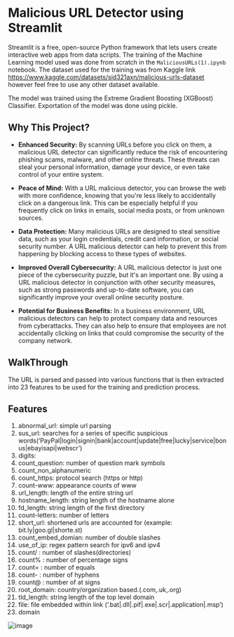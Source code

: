 # Malicious URL Detector using Streamlit

Streamlit is a free, open-source Python framework that lets users create interactive web apps from data scripts. The training of the Machine Learning model used was done from scratch in the `MaliciousURLs(1).ipynb` notebook. The dataset used for the training was from Kaggle link https://www.kaggle.com/datasets/sid321axn/malicious-urls-dataset however feel free to use any other dataset available.

The model was trained using the Extreme Gradient Boosting (XGBoost) Classifier. Exportation of the model was done using pickle.

## Why This Project?

* **Enhanced Security:**  By scanning URLs before you click on them, a malicious URL detector can significantly reduce the risk of encountering phishing scams, malware, and other online threats. These threats can steal your personal information, damage your device, or even take control of your entire system.

* **Peace of Mind:** With a URL malicious detector, you can browse the web with more confidence, knowing that you're less likely to accidentally click on a dangerous link. This can be especially helpful if you frequently click on links in emails, social media posts, or from unknown sources.

* **Data Protection:**  Many malicious URLs are designed to steal sensitive data, such as your login credentials, credit card information, or social security number. A URL malicious detector can help to prevent this from happening by blocking access to these types of websites.

* **Improved Overall Cybersecurity:**  A URL malicious detector is just one piece of the cybersecurity puzzle, but it's an important one. By using a URL malicious detector in conjunction with other security measures, such as strong passwords and up-to-date software, you can significantly improve your overall online security posture.

* **Potential for Business Benefits:** In a business environment, URL malicious detectors can help to protect company data and resources from cyberattacks. They can also help to ensure that employees are not accidentally clicking on links that could compromise the security of the company network.

## WalkThrough

The URL is parsed and passed into various functions that is then extracted into 23 features to be used for the training and prediction process.
## Features 
1.	abnormal_url: simple url parsing
2.	sus_url: searches for a series of specific suspicious words(‘PayPal|login|signin|bank|account|update|free|lucky|service|bonus|ebayisapi|webscr’)
3.	digits: 
4.	count_question: number of question mark symbols
5.	count_non_alphanumeric 
6.	count_https: protocol search (https or http)
7.	count-www: appearance counts of www
8.	url_length: length of the entire string url
9.	hostname_length: string length of the hostname alone
10.	fd_length: string length of the first directory
11.	count-letters: number of letters
12.	short_url: shortened urls are accounted for (example: bit\.ly|goo\.gl|shorte\.st)
13.	count_embed_domian: number of double slashes
14.	use_of_ip: regex pattern search for ipv6 and ipv4
15.	count/ : number of slashes(directories)
16.	count% : number of percentage signs
17.	count= : number of equals 
18.	count- : number of hyphens
19.	count@ : number of at signs
20.	root_domain: country/organization based.(.com,.uk,.org)
21.	tld_length: string length of the top level domain
22.	file: file embedded within link (‘.bat|.dll|.pif|.exe|.scr|.application|.msp’)
23.	domain


![image](https://github.com/anzieri/anzieri.github.io/assets/88835282/f44b4ae0-46c9-4bcf-8e8c-43a5b7878ada)


